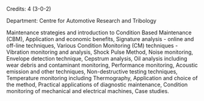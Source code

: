 Credits: 4 (3-0-2)

Department: Centre for Automotive Research and Tribology

Maintenance strategies and introduction to Condition Based Maintenance (CBM), Application and economic benefits, Signature analysis - online and off-line techniques, Various Condition Monitoring (CM) techniques - Vibration monitoring and analysis, Shock Pulse Method, Noise monitoring, Envelope detection technique, Cepstrum analysis, Oil analysis including wear debris and contaminant monitoring, Performance monitoring, Acoustic emission and other techniques, Non-destructive testing techniques, Temperature monitoring including Thermography, Application and choice of the method, Practical applications of diagnostic maintenance, Condition monitoring of mechanical and electrical machines, Case studies.